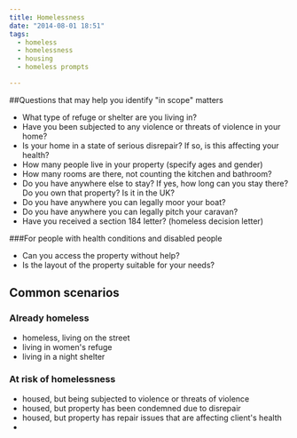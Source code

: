 ```yaml
---
title: Homelessness
date: "2014-08-01 18:51"
tags:
  - homeless
  - homelessness
  - housing
  - homeless prompts

---
```

##Questions that may help you identify "in scope" matters

* What type of refuge or shelter are you living in?
* Have you been subjected to any violence or threats of violence in your home?
* Is your home in a state of serious disrepair? If so, is this affecting your health?
* How many people live in your property (specify ages and gender)
* How many rooms are there, not counting the kitchen and bathroom?
* Do you have anywhere else to stay? If yes, how long can you stay there? Do you own that property? Is it in the UK?
* Do you have anywhere you can legally moor your boat?
* Do you have anywhere you can legally pitch your caravan?
* Have you received a section 184 letter? (homeless decision letter)

###For people with health conditions and disabled people

* Can you access the property without help?
* Is the layout of the property suitable for your needs?

## Common scenarios

### Already homeless
* homeless, living on the street
* living in women's refuge
* living in a night shelter

### At risk of homelessness
* housed, but being subjected to violence or threats of violence
* housed, but property has been condemned due to disrepair
* housed, but property has repair issues that are affecting client's health
* 






